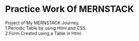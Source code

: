 # Practice Work Of MERNSTACK
Project of My MERNSTACK Journey. <br>
1.Periodic Table by using Html and CSS.<br>
2.Form Created using a Table in Html.
